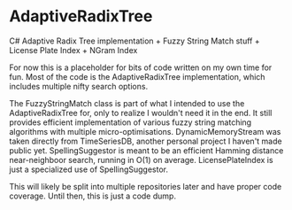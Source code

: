 # AdaptiveRadixTree
C# Adaptive Radix Tree implementation + Fuzzy String Match stuff + License Plate Index + NGram Index

For now this is a placeholder for bits of code written on my own time for fun. 
Most of the code is the AdaptiveRadixTree implementation, which includes multiple nifty search options.


The FuzzyStringMatch class is part of what I intended to use the AdaptiveRadixTree for, only to realize I wouldn't need it in the end.
It still provides efficient implementation of various fuzzy string matching algorithms with multiple micro-optimisations.
DynamicMemoryStream was taken directly from TimeSeriesDB, another personal project I haven't made public yet.
SpellingSuggestor is meant to be an efficient Hamming distance near-neighboor search, running in O(1) on average.
LicensePlateIndex is just a specialized use of SpellingSuggestor.

This will likely be split into multiple repositories later and have proper code coverage. Until then, this is just a code dump.
